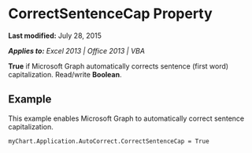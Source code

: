 
# CorrectSentenceCap Property

 **Last modified:** July 28, 2015

 _**Applies to:** Excel 2013 | Office 2013 | VBA_

 **True** if Microsoft Graph automatically corrects sentence (first word) capitalization. Read/write **Boolean**.


## Example

This example enables Microsoft Graph to automatically correct sentence capitalization.


```
myChart.Application.AutoCorrect.CorrectSentenceCap = True
```

